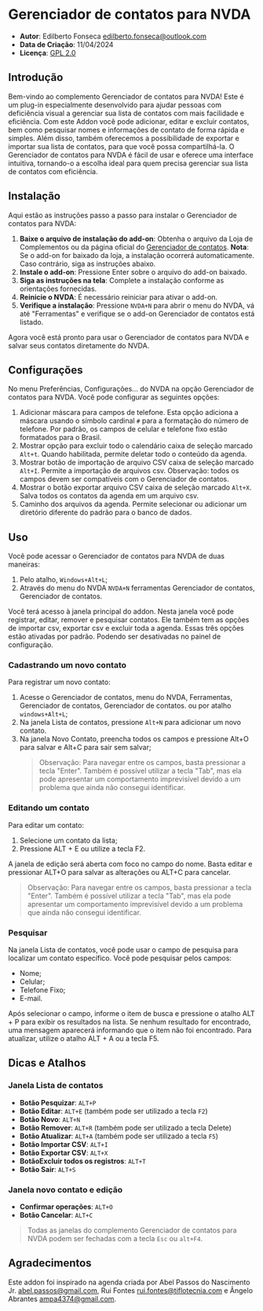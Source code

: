 # Gerenciador de contatos para NVDA

* **Autor**: Edilberto Fonseca <edilberto.fonseca@outlook.com>
* **Data de Criação**: 11/04/2024
* **Licença**: [GPL 2.0](https://www.gnu.org/licenses/gpl-2.0.html)

## Introdução

Bem-vindo ao complemento Gerenciador de contatos para NVDA! Este é um plug-in especialmente desenvolvido para ajudar pessoas com deficiência visual a gerenciar sua lista de contatos com mais facilidade e eficiência. Com este Addon você pode adicionar, editar e excluir contatos, bem como pesquisar nomes e informações de contato de forma rápida e simples. Além disso, também oferecemos a possibilidade de exportar e importar sua lista de contatos, para que você possa compartilhá-la. O Gerenciador de contatos para NVDA é fácil de usar e oferece uma interface intuitiva, tornando-o a escolha ideal para quem precisa gerenciar sua lista de contatos com eficiência.

## Instalação

Aqui estão as instruções passo a passo para instalar o Gerenciador de contatos para NVDA:

1. **Baixe o arquivo de instalação do add-on**: Obtenha o arquivo da Loja de Complementos ou da página oficial do [Gerenciador de contatos](https://github.com/EdilbertoFonseca/contactManager).
   **Nota**: Se o add-on for baixado da loja, a instalação ocorrerá automaticamente. Caso contrário, siga as instruções abaixo.
2. **Instale o add-on**: Pressione Enter sobre o arquivo do add-on baixado.
3. **Siga as instruções na tela**: Complete a instalação conforme as orientações fornecidas.
4. **Reinicie o NVDA**: É necessário reiniciar para ativar o add-on.
5. **Verifique a instalação**: Pressione `NVDA+N` para abrir o menu do NVDA, vá até "Ferramentas" e verifique se o add-on Gerenciador de contatos está listado.

Agora você está pronto para usar o Gerenciador de contatos para NVDA e salvar seus contatos diretamente do NVDA.

## Configurações

No menu Preferências, Configurações... do NVDA na opção Gerenciador de contatos para NVDA. Você pode configurar as seguintes opções:

1. Adicionar máscara para campos de telefone.
   Esta opção adiciona a máscara usando o símbolo cardinal `#` para a formatação do número de telefone. Por padrão, os campos de celular e telefone fixo estão formatados para o Brasil.
2. Mostrar opção para excluir todo o calendário caixa de seleção marcado `Alt+t`.
   Quando habilitada, permite deletar todo o conteúdo da agenda.
3. Mostrar botão de importação de arquivo CSV caixa de seleção marcado `Alt+I`.
   Permite a importação de arquivos csv.
   Observação: todos os campos devem ser compatíveis com o Gerenciador de contatos.
4. Mostrar o botão exportar arquivo CSV caixa de seleção marcado `Alt+X`.
   Salva todos os contatos da agenda em um arquivo csv.
5. Caminho dos arquivos da agenda.
   Permite selecionar ou adicionar um diretório diferente do padrão para o banco de dados.

## Uso

Você pode acessar o Gerenciador de contatos para NVDA de duas maneiras:

1. Pelo atalho, `Windows+Alt+L`;
2. Através do menu do NVDA `NVDA+N` ferramentas Gerenciador de contatos, Gerenciador de contatos.

Você terá acesso à janela principal do addon. Nesta janela você pode registrar, editar, remover e pesquisar contatos. Ele também tem as opções de importar csv, exportar csv e excluir toda a agenda. Essas três opções estão ativadas por padrão. Podendo ser desativadas no painel de configuração.

### Cadastrando um novo contato

Para registrar um novo contato:

1. Acesse o Gerenciador de contatos, menu do NVDA, Ferramentas, Gerenciador de contatos, Gerenciador de contatos. ou por atalho `windows+Alt+L`;
2. Na janela Lista de contatos, pressione `Alt+N` para adicionar um novo contato.
3. Na janela Novo Contato, preencha todos os campos e pressione Alt+O para salvar e Alt+C para sair sem salvar;
   >Observação: Para navegar entre os campos, basta pressionar a tecla "Enter". Também é possível utilizar a tecla "Tab", mas ela pode apresentar um comportamento imprevisível devido a um problema que ainda não consegui identificar.

### Editando um contato

Para editar um contato:

1. Selecione um contato da lista;
2. Pressione ALT + E ou utilize a tecla F2.

A janela de edição será aberta com foco no campo do nome. Basta editar e pressionar ALT+O para salvar as alterações ou ALT+C para cancelar.
>Observação: Para navegar entre os campos, basta pressionar a tecla "Enter". Também é possível utilizar a tecla "Tab", mas ela pode apresentar um comportamento imprevisível devido a um problema que ainda não consegui identificar.

### Pesquisar

Na janela Lista de contatos, você pode usar o campo de pesquisa para localizar um contato específico.
Você pode pesquisar pelos campos:

* Nome;
* Celular;
* Telefone Fixo;
* E-mail.

Após selecionar o campo, informe o item de busca e pressione o atalho ALT + P para exibir os resultados na lista. Se nenhum resultado for encontrado, uma mensagem aparecerá informando que o item não foi encontrado. Para atualizar, utilize o atalho ALT + A ou a tecla F5.

## Dicas e Atalhos

### Janela Lista de contatos

* **Botão Pesquizar**: `ALT+P`
* **Botão Editar**: `ALT+E` (também pode ser utilizado a tecla `F2`)
* **Botão Novo**: `ALT+N`
* **Botão Remover**: `ALT+R` (também pode ser utilizado a tecla Delete)
* **Botão Atualizar**: `ALT+A` (também pode ser utilizado a tecla `F5`)
* **Botão Importar CSV**: `ALT+I`
* **Botão Exportar CSV**: `ALT+X`
* **BotãoExcluir todos os registros**: `ALT+T`
* **Botão Sair**: `ALT+S`

### Janela novo contato e edição

* **Confirmar operações**: `ALT+O`
* **Botão Cancelar**: `ALT+C`

>Todas as janelas do complemento Gerenciador de contatos para NVDA podem ser fechadas com a tecla `Esc` ou `alt+F4`.

## Agradecimentos

Este addon foi inspirado na agenda criada por Abel Passos do Nascimento Jr. <abel.passos@gmail.com>, Rui Fontes <rui.fontes@tiflotecnia.com> e Ângelo Abrantes <ampa4374@gmail.com>.
